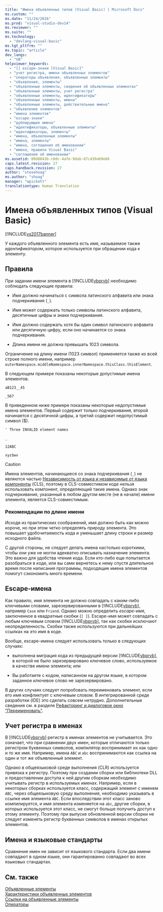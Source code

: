 ```yaml
---
title: "Имена объявленных типов (Visual Basic) | Microsoft Docs"
ms.custom: ""
ms.date: "11/24/2016"
ms.prod: "visual-studio-dev14"
ms.reviewer: ""
ms.suite: ""
ms.technology: 
  - "devlang-visual-basic"
ms.tgt_pltfrm: ""
ms.topic: "article"
dev_langs: 
  - "VB"
helpviewer_keywords: 
  - "[] escape-знаки [Visual Basic]"
  - "учет регистра, имена объявленных элементов"
  - "операторы объявления, объявленные элементы"
  - "объявления, элементы"
  - "объявленные элементы, сведения об объявленных элементах"
  - "объявленные элементы, учет регистра"
  - "объявленные элементы, идентификаторы"
  - "объявленные элементы, имена"
  - "объявленные элементы, действительные имена"
  - "объявление элементов"
  - "имена элементов"
  - "escape-знаки"
  - "дублирующие имена"
  - "идентификаторы, объявленные элементы"
  - "идентификаторы, элементы"
  - "имена, объявленные элементы"
  - "имена, элементы"
  - "имена, соглашения об именовании"
  - "имена, правила Visual Basic"
  - "соглашения об именовании"
ms.assetid: 09d8843b-c0dc-4afe-9dab-87c439a69e66
caps.latest.revision: 27
caps.handback.revision: 27
author: "stevehoag"
ms.author: "shoag"
manager: "wpickett"
translationtype: Human Translation
---
```

# Имена объявленных типов (Visual Basic)
[!INCLUDE[vs2017banner](../../../../csharp/includes/vs2017banner.md)]

У каждого объявленного элемента есть имя, называемое также *идентификатором*, которое используется при обращении кода к элементу.  
  
## Правила  
 При задании имени элемента в [!INCLUDE[vbprvb](../../../../csharp/programming-guide/concepts/linq/includes/vbprvb_md.md)] необходимо соблюдать следующие правила:  
  
-   Имя должно начинаться с символа латинского алфавита или знака подчеркивания \(`_`\).  
  
-   Имя может содержать только символы латинского алфавита, десятичные цифры и знаки подчеркивания.  
  
-   Имя должно содержать хотя бы один символ латинского алфавита или десятичную цифру, если оно начинается со знака подчеркивания.  
  
-   Длина имени не должна превышать 1023 символа.  
  
 Ограничение на длину имени \(1023 символ\) применяется также ко всей строке полного имени, например `outerNamespace.middleNamespace.innerNamespace.thisClass.thisElement`.  
  
 В следующем примере показаны некоторые допустимые имена элементов.  
  
 `aB123__45`  
  
 `_567`  
  
 В приведенном ниже примере показаны некоторые недопустимые имена элементов.  Первый содержит только подчеркивания, второй начинается с десятичной цифры, а третий содержит недопустимый символ \($\).  
  
 `' Three INVALID element names`  
  
 `_`  
  
 `12ABC`  
  
 `xyz$wv`  
  
> [!CAUTION]
>  Имена элементов, начинающиеся со знака подчеркивания \(`_`\) не являются частью [Независимость от языка и независимые от языка компоненты](../Topic/Language%20Independence%20and%20Language-Independent%20Components.md) \(CLS\), поэтому в CLS\-совместимом коде нельзя использовать компонент, определяющий такие имена.  Однако знак подчеркивания, указанный в любом другом месте \(не в начале\) имени элемента, является CLS\-совместимым.  
  
### Рекомендации по длине имени  
 Исходя из практических соображений, имя должно быть как можно короче, но при этом четко определять природу элемента.  Это повышает удобочитаемость кода и уменьшает длину строки и размер исходного файла.  
  
 С другой стороны, не следует делать имена настолько короткими, чтобы они уже не могли адекватно описывать назначение элемента.  Это важно для удобства чтения кода.  Если кто\-либо еще попытается разобраться в коде, или вы сами вернетесь к нему спустя длительное время после написания программы, подходящие имена элементов помогут сэкономить много времени.  
  
## Escape\-имена  
 Как правило, имя элемента не должно совпадать с каким\-либо ключевыми словами, зарезервированными в [!INCLUDE[vbprvb](../../../../csharp/programming-guide/concepts/linq/includes/vbprvb_md.md)], например `Case` или `Friend`.  Однако можно определить *escape\-имя*, заключенное в квадратные скобки \(`[ ]`\).  Escape\-имя может совпадать с любым ключевым словом [!INCLUDE[vbprvb](../../../../csharp/programming-guide/concepts/linq/includes/vbprvb_md.md)], так как скобки исключают неопределенность.  Скобки также используются при дальнейших ссылках на это имя в коде.  
  
 Вообще, escape\-имена следует использовать только в следующих случаях:  
  
-   выполнена миграция кода из предыдущей версии [!INCLUDE[vbprvb](../../../../csharp/programming-guide/concepts/linq/includes/vbprvb_md.md)], в которой не было зарезервировано ключевое слово, используемое в качестве имени элемента; или  
  
-   Вы работаете с кодом, написанном на другом языке, в котором заданное ключевое слово не зарезервировано.  
  
 В других случаях следует попробовать переименовать элемент, если его имя конфликтует с ключевым словом.  В интегрированной среде разработки \(IDE\) это сделать совсем нетрудно.  Дополнительные сведения см. в разделе [Рефакторинг и диалоговое окно "Переименовать"](../../../../visual-basic/developing-apps/using-ide/refactoring-and-rename-dialog-box.md).  
  
## Учет регистра в именах  
 В [!INCLUDE[vbprvb](../../../../csharp/programming-guide/concepts/linq/includes/vbprvb_md.md)] регистр в именах элементов не учитывается.  Это означает, что при сравнении двух имен, которые отличаются только регистром буквенных символов, компилятор воспринимает их как одно и то же имя.  Например, имена `ABC` и `abc` воспринимаются как ссылка на один и тот же объявленный элемент.  
  
 Однако в общеязыковой среде выполнения \(CLR\) используется привязка к регистру.  Поэтому при создании сборки или библиотеки DLL и предоставлении доступа к ней другим сборкам необходимо учитывать регистр в используемых именах.  Например, если в некоторых сборках используется класс, содержащий элемент с именем `ABC`, через общеязыковую среду выполнения, необходимо указывать в ссылке имя элемента `ABC`.  Если впоследствии этот класс заново компилируется, и имя элемента изменяется на `abc`, другие сборки, в которых используется этот класс, не смогут больше получить доступ к этому элементу.  Поэтому при выпуске обновленной версии сборки не следует изменять регистр буквенных символов в именах открытых элементов.  
  
## Имена и языковые стандарты  
 Сравнение имен не зависит от языкового стандарта.  Если два имени совпадают в одном языке, они гарантированно совпадают во всех языковых стандартах.  
  
## См. также  
 [Объявленные элементы](../../../../visual-basic/programming-guide/language-features/declared-elements/index.md)   
 [Характеристики объявленных элементов](../../../../visual-basic/programming-guide/language-features/declared-elements/declared-element-characteristics.md)   
 [Ссылки на объявленные элементы](../../../../visual-basic/programming-guide/language-features/declared-elements/references-to-declared-elements.md)   
 [Операторы](../../../../visual-basic/language-reference/statements/index.md)
